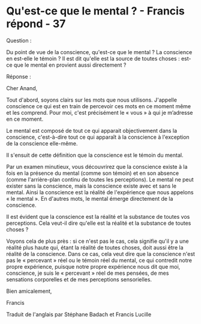 # Qu'est-ce que le mental ? - Francis répond - 37

Question :  

Du point de vue de la conscience, qu'est-ce que le mental ? La conscience en est-elle le témoin ? Il est dit qu'elle est la source de toutes choses : est-ce que le mental en provient aussi directement ?

Réponse :  

Cher Anand,  

Tout d'abord, soyons clairs sur les mots que nous utilisons. J'appelle conscience ce qui est en train de percevoir ces mots en ce moment même et les comprend. Pour moi, c'est précisément le « vous » à qui je m’adresse en ce moment.  

Le mental est composé de tout ce qui apparait objectivement dans la conscience, c'est-à-dire tout ce qui apparaît à la conscience à l'exception de la conscience elle-même.  

Il s'ensuit de cette définition que la conscience est le témoin du mental.  

Par un examen minutieux, vous découvrirez que la conscience existe à la fois en la présence du mental (comme son témoin) et en son absence (comme l'arrière-plan continu de toutes les perceptions). Le mental ne peut exister sans la conscience, mais la conscience existe avec et sans le mental. Ainsi la conscience est la réalité de l'expérience que nous appelons « le mental ». En d'autres mots, le mental émerge directement de la conscience.  

Il est évident que la conscience est la réalité et la substance de toutes vos perceptions. Cela veut-il dire qu'elle est la réalité et la substance de toutes choses ?  

Voyons cela de plus près : si ce n'est pas le cas, cela signifie qu'il y a une réalité plus haute qui, étant la réalité de toutes choses, doit aussi être la réalité de la conscience. Dans ce cas, cela veut dire que la conscience n'est pas le « percevant » réel ou le témoin réel du mental, ce qui contredit notre propre expérience, puisque notre propre expérience nous dit que moi, conscience, je suis le « percevant » réel de mes pensées, de mes sensations corporelles et de mes perceptions sensorielles.  

Bien amicalement,  

Francis  

Traduit de l'anglais par Stéphane Badach et Francis Lucille  

